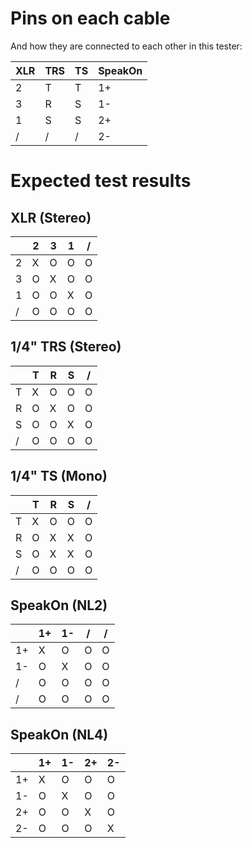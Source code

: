 # Pins on each cable
And how they are connected to each other in this tester:

|XLR|TRS|TS|SpeakOn|
|-|-|-|-|
|2|T|T|1+|
|3|R|S|1-|
|1|S|S|2+|
|/|/|/|2-|

# Expected test results

## XLR (Stereo)

| |2|3|1|/|
|-|-|-|-|-|
|2|X|O|O|O|
|3|O|X|O|O|
|1|O|O|X|O|
|/|O|O|O|O|

## 1/4" TRS (Stereo)

| |T|R|S|/|
|-|-|-|-|-|
|T|X|O|O|O|
|R|O|X|O|O|
|S|O|O|X|O|
|/|O|O|O|O|

## 1/4" TS (Mono)

| |T|R|S|/|
|-|-|-|-|-|
|T|X|O|O|O|
|R|O|X|X|O|
|S|O|X|X|O|
|/|O|O|O|O|

## SpeakOn (NL2)

| |1+|1-|/|/|
|-|-|-|-|-|
|1+|X|O|O|O|
|1-|O|X|O|O|
|/|O|O|O|O|
|/|O|O|O|O|

## SpeakOn (NL4)

| |1+|1-|2+|2-|
|-|-|-|-|-|
|1+|X|O|O|O|
|1-|O|X|O|O|
|2+|O|O|X|O|
|2-|O|O|O|X|
